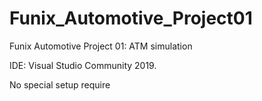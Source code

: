 # Funix_Automotive_Project01
Funix Automotive Project 01: ATM simulation

IDE: Visual Studio Community 2019.

No special setup require

